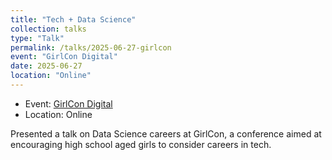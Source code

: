 ```yaml
---
title: "Tech + Data Science"
collection: talks
type: "Talk"
permalink: /talks/2025-06-27-girlcon
event: "GirlCon Digital"
date: 2025-06-27
location: "Online"
---
```


- Event: [GirlCon Digital](https://girlcon.org/)
- Location: Online

Presented a talk on Data Science careers at GirlCon, a conference aimed at encouraging high school aged girls to consider careers in tech. 

